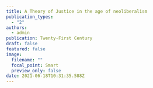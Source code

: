 ```yaml
---
title: A Theory of Justice in the age of neoliberalism
publication_types:
  - "2"
authors:
  - admin
publication: Twenty-First Century
draft: false
featured: false
image:
  filename: ""
  focal_point: Smart
  preview_only: false
date: 2021-06-18T10:31:35.588Z
---
```

